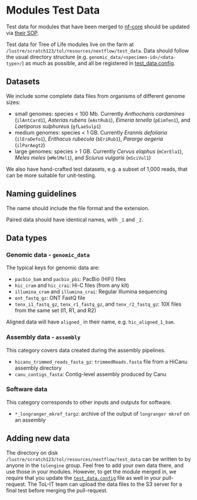 # Modules Test Data

Test data for modules that have been merged to [nf-core](https://github.com/nf-core/modules)
should be updated via [their SOP](https://github.com/nf-core/test-datasets/blob/modules/README.md).

Test data for Tree of Life modules live on the farm at `/lustre/scratch123/tol/resources/nextflow/test_data`.
Data should follow the usual directory structure (e.g. `genomic_data/<specimen-id>/<data-type>/`) as much
as possible, and all be registered in [test_data.config](test_data.config).

## Datasets

We include some complete data files from organisms of different genome sizes:

- small genomes: species < 100 Mb. Currently _Anthocharis cardamines_ (`ilAntCard1`), _Asterias rubens_ (`eAstRub1`), _Eimeria tenella_ (`pEimTen1`), and _Laetiporus sulphureus_ (`gfLaeSulp1`)
- medium genomes: species < 1 GB. Currently _Erannis defoliaria_ (`ilEraDefo1`), _Erithacus rubecula_ (`bEriRub1`), _Pararge aegeria_ (`ilParAegt2`)
- large genomes: species > 1 GB. Currently _Cervus elaphus_ (`mCerEla1`), _Meles meles_ (`mMelMel1`), and _Sciurus vulgaris_ (`mSciVul1`)

We also have hand-crafted test datasets, e.g. a subset of 1,000 reads, that can be more suitable for unit-testing.

## Naming guidelines

The name should include the file format and the extension.

Paired data should have identical names, with `_1` and `_2`.

## Data types

### Genomic data - `genomic_data`

The typical keys for genomic data are:

- `pacbio_bam` and `pacbio_pbi`: PacBio (HiFi) files
- `hic_cram` and `hic_crai`: Hi-C files (from any kit)
- `illumina_cram` and `illumina_crai`: Regular Illumina sequencing
- `ont_fastq_gz`: ONT FastQ file
- `tenx_i1_fastq_gz`, `tenx_r1_fastq_gz`, and `tenx_r2_fastq_gz`: 10X files from the same set (I1, R1, and R2)

Aligned data will have `aligned_` in their name, e.g. `hic_aligned_1_bam`.

### Assembly data - `assembly`

This category covers data created during the assembly pipelines.

- `hicanu_trimmed_reads_fasta_gz`: `trimmedReads.fasta` file from a HiCanu assembly directory
- `canu_contigs_fasta`: Contig-level assembly produced by Canu

### Software data

This category corresponds to other inputs and outputs for software.

- `*_longranger_mkref_targz`: archive of the output of `longranger mkref` on an assembly

## Adding new data

The directory on disk `/lustre/scratch123/tol/resources/nextflow/test_data` can be written to by anyone in the `tolengine` group. Feel free to add your own data there, and use those in your modules. However, to get the module merged in, we require that you update the [`test_data.config`](test_data.config) file as well in your pull-request. The ToL-IT team can upload the data files to the S3 server for a final test before merging the pull-request.
